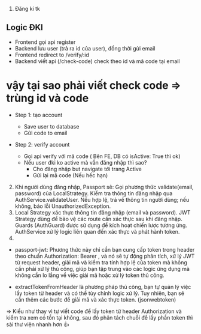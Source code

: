 1. Đăng kí tk

## Logic ĐKI

- Frontend gọi api register
- Backend lưu user (trả ra id của user), đồng thời gửi email
- Frontend redirect to /verify/:id
- Backend viết api (/check-code) check theo id và mã code tại email

# vậy tại sao phải viết check code => trùng id và code

- Step 1: tạo account

  - Save user to database
  - Gửi code to email

- Step 2: verify account
  - Gọi api verify với mã code ( Bên FE, DB có isActive: True thì ok)
  - Nếu user đki ko active mà vẫn đăng nhập thì sao?
    - Cho đăng nhập but navigate tới trang Active
    - Gửi lại mã code (Nếu hếc hạn)

2.  Khi người dùng đăng nhập, Passport sẽ:
    Gọi phương thức validate(email, password) của LocalStrategy.
    Kiểm tra thông tin đăng nhập qua AuthService.validateUser.
    Nếu hợp lệ, trả về thông tin người dùng; nếu không, báo lỗi UnauthorizedException.
3.  Local Strategy xác thực thông tin đăng nhập (email và password).
    JWT Strategy dùng để bảo vệ các route cần xác thực sau khi đăng nhập.
    Guards (AuthGuard) được sử dụng để kích hoạt chiến lược tương ứng.
    AuthService xử lý logic liên quan đến xác thực và phát hành token.
4.

- passport-jwt: Phương thức này chỉ cần bạn cung cấp token trong header theo chuẩn Authorization: Bearer <your-jwt-token>, và nó sẽ tự động phân tích, xử lý JWT từ request header, giải mã và kiểm tra tính hợp lệ của token mà không cần phải xử lý thủ công, giúp bạn tập trung vào các logic ứng dụng mà không cần lo lắng về việc giải mã hoặc xử lý token thủ công.

- extractTokenFromHeader là phương pháp thủ công, bạn tự quản lý việc lấy token từ header và có thể tùy chỉnh logic xử lý. Tuy nhiên, bạn sẽ cần thêm các bước để giải mã và xác thực token. (jsonwebtoken)

=> Kiểu như thay vì tự viết code để lấy token từ header Authorization và kiểm tra xem có tồn tại không, sau đó phân tách chuỗi để lấy phần token thì sài thư viện nhanh hơn 👍
